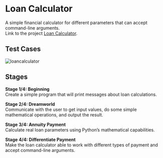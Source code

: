# Loan Calculator
A simple financial calculator for different parameters that can accept command-line arguments.\
Link to the project [Loan Calculator](https://hyperskill.org/projects/90).

## Test Cases
![loancalculator](https://user-images.githubusercontent.com/63540951/99353900-06610280-28d8-11eb-9d9b-3eab13e3f8b0.gif)

## Stages
**Stage 1/4: Beginning**\
Create a simple program that will print messages about loan calculations.

**Stage 2/4: Dreamworld**\
Communicate with the user to get input values, do some simple mathematical operations, and output the result.

**Stage 3/4: Annuity Payment**\
Calculate real loan parameters using Python’s mathematical capabilities.

**Stage 4/4: Differentiate Payment**\
Make the loan calculator able to work with different types of payment and accept command-line arguments.
